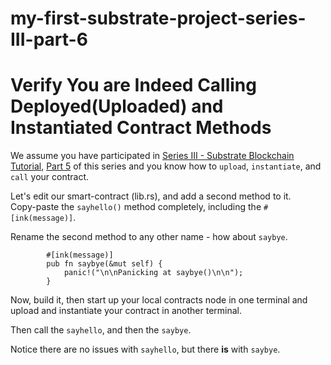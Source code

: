 # my-first-substrate-project-series-III-part-6

# Verify You are Indeed Calling Deployed(Uploaded) and Instantiated Contract Methods  
  
We assume you have participated in [Series III - Substrate Blockchain Tutorial](https://github.com/elicorrales/blockchain-tutorials/blob/main/README.md), [Part 5](https://github.com/elicorrales/my-first-substrate-project-series-III-part-5/blob/main/README.md) of this series and you know how to ```upload```, ```instantiate```, and ```call``` your contract.  
  
 
Let's edit our smart-contract (lib.rs), and add a second method to it.  
Copy-paste the ```sayhello()``` method completely, including the ```#[ink(message)]```.  
  
Rename the second method to any other name - how about ```saybye```.  
  
```
        #[ink(message)]
        pub fn saybye(&mut self) {
            panic!("\n\nPanicking at saybye()\n\n");
        }
```
  
Now, build it, then start up your local contracts node in one terminal and upload and instantiate your contract in another terminal.  
  
Then call the ```sayhello```, and then the ```saybye```.  
  
Notice there are no issues with ```sayhello```, but there **is** with ```saybye```.  
  


